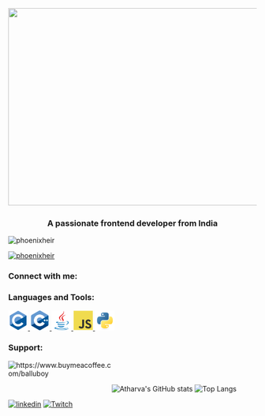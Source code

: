 


<img src="Asset/int.gif" width="1000" height="400"/>


<h3 align="center">A passionate frontend developer from India</h3>

<p align="left"> <img src="https://komarev.com/ghpvc/?username=phoenixheir&label=Profile%20views&color=0e75b6&style=flat" alt="phoenixheir" /> </p>

<p align="left"> <a href="https://github.com/ryo-ma/github-profile-trophy"><img src="https://github-profile-trophy.vercel.app/?username=phoenixheir" alt="phoenixheir" /></a> </p>

<h3 align="left">Connect with me:</h3>
<p align="left">
</p>

<h3 align="left">Languages and Tools:</h3>
<p align="left"> <a href="https://www.cprogramming.com/" target="_blank" rel="noreferrer"> <img src="https://raw.githubusercontent.com/devicons/devicon/master/icons/c/c-original.svg" alt="c" width="40" height="40"/> </a> <a href="https://www.w3schools.com/cpp/" target="_blank" rel="noreferrer"> <img src="https://raw.githubusercontent.com/devicons/devicon/master/icons/cplusplus/cplusplus-original.svg" alt="cplusplus" width="40" height="40"/> </a> <a href="https://www.java.com" target="_blank" rel="noreferrer"> <img src="https://raw.githubusercontent.com/devicons/devicon/master/icons/java/java-original.svg" alt="java" width="40" height="40"/> </a> <a href="https://developer.mozilla.org/en-US/docs/Web/JavaScript" target="_blank" rel="noreferrer"> <img src="https://raw.githubusercontent.com/devicons/devicon/master/icons/javascript/javascript-original.svg" alt="javascript" width="40" height="40"/> </a> <a href="https://www.python.org" target="_blank" rel="noreferrer"> <img src="https://raw.githubusercontent.com/devicons/devicon/master/icons/python/python-original.svg" alt="python" width="40" height="40"/> </a> </p>

<h3 align="left">Support:</h3>
<p><a href="https://www.buymeacoffee.com/https://www.buymeacoffee.com/balluboy"> <img align="left" src="https://cdn.buymeacoffee.com/buttons/v2/default-yellow.png" height="50" width="210" alt="https://www.buymeacoffee.com/balluboy" /></a></p><br><br>








![Atharva's GitHub stats](https://github-readme-stats.vercel.app/api?username=PHOENIXHEIR&show_icons=true&theme=midnight-purple)
![Top Langs](https://github-readme-stats.vercel.app/api/top-langs/?username=PHOENIXHEIR&layout=compact&theme=midnight-purple)



[![linkedin](https://img.shields.io/badge/linkedin-0A66C2?style=for-the-badge&logo=linkedin&logoColor=white)](https://www.linkedin.com/in/atharva-balpande-4b5336228/)
[![Twitch](https://img.shields.io/badge/TWITCH-6441a5?style=for-the-badge&logo=twitch&logoColor=white)](https://www.twitch.tv/phoenix_heir/)
